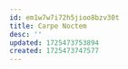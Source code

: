 ```yaml
---
id: em1w7w7i72h5jioo8bzv30t
title: Carpe Noctem
desc: ''
updated: 1725473753894
created: 1725473747577
---
```


